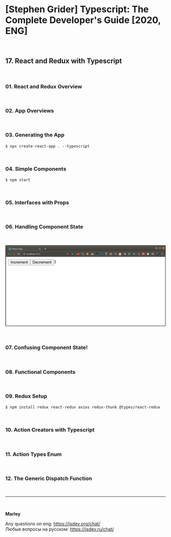 # [Stephen Grider] Typescript: The Complete Developer's Guide [2020, ENG]

<br/>

## 17. React and Redux with Typescript

<br/>

### 01. React and Redux Overview

<br/>

### 02. App Overviews

<br/>

### 03. Generating the App

    $ npx create-react-app . --typescript

<br/>

### 04. Simple Components

    $ npm start

<br/>

### 05. Interfaces with Props

<br/>

### 06. Handling Component State

<br/>

![Application](/img/pic-08-01.png?raw=true)

<br/>

### 07. Confusing Component State!

<br/>

### 08. Functional Components

<br/>

### 09. Redux Setup

    $ npm install redux react-redux axios redux-thunk @types/react-redux

<br/>

### 10. Action Creators with Typescript

<br/>

### 11. Action Types Enum

<br/>

### 12. The Generic Dispatch Function

<br/>

---

<br/>

**Marley**

Any questions on eng: https://jsdev.org/chat/  
Любые вопросы на русском: https://jsdev.ru/chat/
